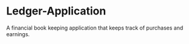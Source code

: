 # Ledger-Application
A financial book keeping application that keeps track of purchases and earnings.
